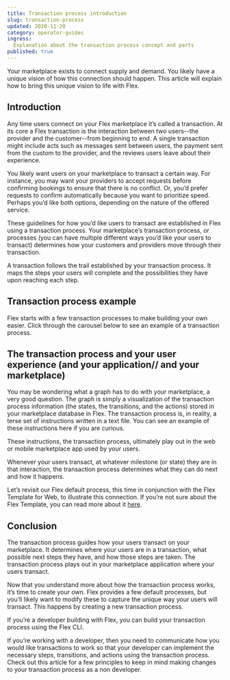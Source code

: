 ```yaml
---
title: Transaction process introduction
slug: transaction-process
updated: 2020-11-20
category: operator-guides
ingress:
  Explanation about the transaction process concept and parts
published: true
---
```


Your marketplace exists to connect supply and demand. You likely have a unique vision of how this connection should happen. This article will explain how to bring this unique vision  to life with Flex. 

## Introduction

Any time users connect on your Flex marketplace it’s called a transaction. At its core a Flex transaction is the interaction between two users--the provider and the customer--from beginning to end. A single transaction might include acts such as messages sent between users, the payment sent from the custom to the provider, and the reviews users leave about their experience. 

You likely want users on your marketplace to transact a certain way. For instance, you may want your providers to accept requests before confirming bookings to ensure that there is no conflict. Or, you’d prefer requests to confirm automatically because you want to prioritize speed. Perhaps you’d like both options, depending on the nature of the offered service. 

These guidelines for how you’d like users to transact are established in Flex using a transaction process. Your marketplace’s transaction process, or processes (you can have multiple different ways you’d like your users to transact) determines how your customers and providers move through their transaction. 

A transaction follows the trail established by your transaction process. It maps the steps your users will complete and the possibilities they have upon reaching each step. 

## Transaction process example 

Flex starts with a few transaction processes to make building your own easier. Click through the carousel below to see an example of a transaction process.

<transactionprocesscomponentscarousel title="Transaction process components">

</transactionprocesscomponentscarousel>

## The transaction process and your user experience (and your application// and your marketplace)

You may be wondering what a graph has to do with your marketplace, a very good question. The graph is simply a visualization of the transaction process information (the states, the transitions, and the actions) stored in your marketplace database in Flex. The transaction process is, in reality, a terse set of instructions written in a text file. You can see an example of these instructions here if you are curious.

These instructions, the transaction process, ultimately play out in the web or mobile marketplace app used by your users. 

Whenever your users transact, at whatever milestone (or state) they are in that interaction, the transaction process determines what they can do next and how it happens. 

Let’s revisit our Flex default process, this time in conjunction with the Flex Template for Web, to illustrate this connection. If you’re not sure about the Flex Template, you can read more about it [here](https://www.sharetribe.com/docs/background/concepts/#flex-templates-for-web-ftw).

<txnprocessuxcarousel title="Transaction process and your UX">

</txnprocessuxcarousel>

## Conclusion

The transaction process guides how your users transact on your marketplace. It determines where your users are in a transaction, what possible next steps they have, and how those steps are taken. The transaction process plays out in your marketplace application where your users transact. 

Now that you understand more about how the transaction process works, it’s time to create your own. Flex provides a few default processes, but you’ll likely want to modify these to capture the unique way your users will transact. This happens by creating a new transaction process.

If you’re a developer building with Flex, you can build your transaction process using the Flex CLI. 

If you’re working with a developer, then you need to communicate how you would like transactions to work so that your developer can implement the necessary steps, transitions, and actions using the transaction process.  Check out this article for a few principles to keep in mind making changes to your transaction process as a non developer. 
